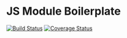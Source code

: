 # JS Module Boilerplate
[![Build Status](https://img.shields.io/circleci/project/nathanmarks/js-module-boilerplate/master.svg?style=flat-square)](https://circleci.com/gh/nathanmarks/js-module-boilerplate) [![Coverage Status](https://img.shields.io/coveralls/nathanmarks/js-module-boilerplate/master.svg?style=flat-square)](https://coveralls.io/github/nathanmarks/js-module-boilerplate?branch=master)
